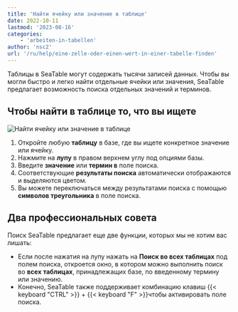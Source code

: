 ```yaml
---
title: 'Найти ячейку или значение в таблице'
date: 2022-10-11
lastmod: '2023-08-16'
categories:
    - 'arbeiten-in-tabellen'
author: 'nsc2'
url: '/ru/help/eine-zelle-oder-einen-wert-in-einer-tabelle-finden'
---
```


Таблицы в SeaTable могут содержать тысячи записей данных. Чтобы вы могли быстро и легко найти отдельные ячейки или значения, SeaTable предлагает возможность поиска отдельных значений и терминов.

## Чтобы найти в таблице то, что вы ищете

![Найти ячейку или значение в таблице](https://seatable.io/wp-content/uploads/2022/10/Finding-a-cell-or-value-in-a-table-in-SeTable.gif)

1. Откройте любую **таблицу** в базе, где вы ищете конкретное значение или ячейку.
2. Нажмите на **лупу** в правом верхнем углу под опциями базы.
3. Введите **значение** или **термин в** поле поиска.
4. Соответствующие **результаты поиска** автоматически отображаются и выделяются цветом.
5. Вы можете переключаться между результатами поиска с помощью **символов треугольника** в поле поиска.

## Два профессиональных совета

Поиск SeaTable предлагает еще две функции, которых мы не хотим вас лишать:

- Если после нажатия на лупу нажать на **Поиск во всех таблицах** под полем поиска, откроется окно, в котором можно выполнить поиск во **всех** **таблицах**, принадлежащих базе, по введенному термину или значению.
- Конечно, SeaTable также поддерживает комбинацию клавиш {{< keyboard "CTRL" >}} + {{< keyboard "F" >}}чтобы активировать поле поиска.
